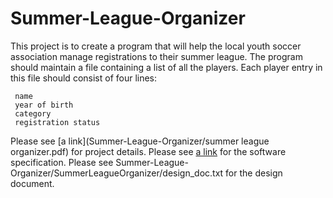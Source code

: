 # Summer-League-Organizer

This project is to create a program that will help the local youth soccer association
manage registrations to their summer league. The program should maintain
a file containing a list of all the players. Each player entry in this file should
consist of four lines:

     name
     year of birth
     category
     registration status

Please see [a link](Summer-League-Organizer/summer league organizer.pdf) for project details.
Please see [a link](Summer-League-Organizer/SummerLeagueOrganizer/specification.txt) for the software specification.
Please see Summer-League-Organizer/SummerLeagueOrganizer/design_doc.txt for the design document.
